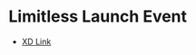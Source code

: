 

# Limitless Launch Event

- [XD Link](https://xd.adobe.com/view/e2ac2c61-7afd-4a71-9e38-787bbd7cb481-b7ff/) 

 
